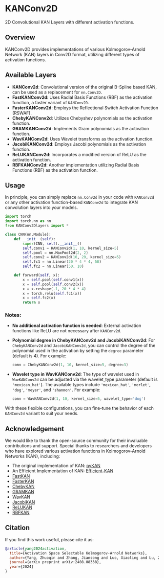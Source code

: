 # KANConv2D
2D Convolutional KAN Layers with different activation functions.

## Overview
KANConv2D provides implementations of various Kolmogorov-Arnold Network (KAN) layers in Conv2D format, utilizing different types of activation functions.

## Available Layers
- **KANConv2d**: Convolutional version of the original B-Spline based KAN, can be used as a replacement for `nn.Conv2D`.
- **FastKANConv2d**: Uses Radial Basis Functions (RBF) as the activation function, a faster variant of `KANConv2D`.
- **FasterKANConv2d**: Employs the Reflectional Switch Activation Function (RSWAF).
- **ChebyKANConv2d**: Utilizes Chebyshev polynomials as the activation function.
- **GRAMKANConv2d**: Implements Gram polynomials as the activation function.
- **WavKANConv2d**: Uses Wavelet transforms as the activation function.
- **JacobiKANConv2d**: Employs Jacobi polynomials as the activation function.
- **ReLUKANConv2d**: Incorporates a modified version of ReLU as the activation function.
- **RBFKANConv2d**: Another implementation utilizing Radial Basis Functions (RBF) as the activation function.

## Usage
In principle, you can simply replace `nn.Conv2d` in your code with `KANConv2d` or any other activation function-based `KANConv2d` to integrate KAN convolution layers into your models.

```python
import torch
import torch.nn as nn
from KANConv2Dlayers import *

class CNN(nn.Module):
    def __init__(self):
        super(CNN, self).__init__()
        self.conv1 = KANConv2d(1, 10, kernel_size=5)
        self.pool = nn.MaxPool2d(2, 2)
        self.conv2 = KANConv2d(10, 20, kernel_size=5)
        self.fc1 = nn.Linear(20 * 4 * 4, 50)
        self.fc2 = nn.Linear(50, 10)

    def forward(self, x):
        x = self.pool(self.conv1(x))
        x = self.pool(self.conv2(x))
        x = x.reshape(-1, 20 * 4 * 4)
        x = torch.relu(self.fc1(x))
        x = self.fc2(x)
        return x
```
### Notes:

- **No additional activation function is needed**: External activation functions like ReLU are not necessary after `KANConv2d`.

- **Polynomial degree in ChebyKANConv2d and JacobiKANConv2d**: For `ChebyKANConv2d` and `JacobiKANConv2d`, you can control the degree of the polynomial used in the activation by setting the `degree` parameter (default is 4). For example:

  ```python
  conv = ChebyKANConv2d(1, 10, kernel_size=5, degree=3)
  ```

- **Wavelet type in WavKANConv2d**: The type of wavelet used in `WavKANConv2d` can be adjusted via the wavelet_type parameter (default is `'mexican_hat'`). The available types include `'mexican_hat'`, `'morlet'`, `'dog'`, `'meyer'`, and `'shannon'`. For example:
  ```python
  conv = WavKANConv2d(1, 10, kernel_size=5, wavelet_type='dog')
  ```
With these flexible configurations, you can fine-tune the behavior of each `KANConv2d` variant to suit your needs.

## Acknowledgement
We would like to thank the open-source community for their invaluable contributions and support. Special thanks to researchers and developers who have explored various activation functions in Kolmogorov-Arnold Networks (KAN), including:
- The original implementation of KAN: [pyKAN](https://github.com/KindXiaoming/pykan)
- An Efficient Implementation of KAN: [Efficient-KAN](https://github.com/Blealtan/efficient-kan)
- [FastKAN](https://github.com/ZiyaoLi/fast-kan)
- [FasterKAN](https://github.com/AthanasiosDelis/faster-kan)
- [ChebyKAN](https://github.com/SynodicMonth/ChebyKAN)
- [GRAMKAN](https://github.com/Khochawongwat/GRAMKAN)
- [WavKAN](https://github.com/zavareh1/Wav-KAN)
- [JacobiKAN](https://github.com/SpaceLearner/JacobiKAN)
- [ReLUKAN](https://github.com/quiqi/relu_kan)
- [RBFKAN](https://github.com/Sid2690/RBF-KAN)

## Citation

If you find this work useful, please cite it as:

```bibtex
@article{yang2024activation,
  title={Activation Space Selectable Kolmogorov-Arnold Networks},
  author={Yang, Zhuoqin and Zhang, Jiansong and Luo, Xiaoling and Lu, Zheng and Shen, Linlin},
  journal={arXiv preprint arXiv:2408.08338},
  year={2024}
}
